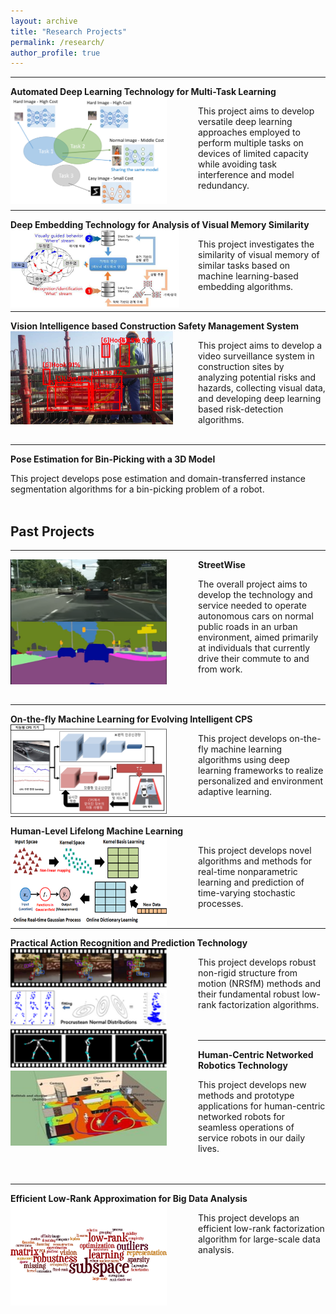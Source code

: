 ```yaml
---
layout: archive
title: "Research Projects"
permalink: /research/
author_profile: true
---
```


-----
**Automated Deep Learning Technology for Multi-Task Learning** 
<img src='/images/ADM.png' width="250" align="left" style="margin-right:50px">        
        
   This project aims to develop versatile deep learning approaches 
   employed to perform multiple tasks on devices of limited capacity 
   while avoiding task interference and model redundancy.<br><br>

-----
**Deep Embedding Technology for Analysis of Visual Memory Similarity** 
<img src='/images/etri.PNG' width="270" align="left" style="margin-right:30px">       
       
   This project investigates the similarity of visual memory of similar tasks 
   based on machine learning-based embedding algorithms. <br><br>

-----
**Vision Intelligence based Construction Safety Management System** 
<img src='/images/brl.PNG' width="260" align="left" style="margin-right:40px">        
        
   This project aims to develop a video surveillance system 
   in construction sites by analyzing potential risks and hazards, collecting visual data, 
   and developing deep learning based risk-detection algorithms.<br><br>

-----
**Pose Estimation for Bin-Picking with a 3D Model**

   This project develops pose estimation and domain-transferred instance segmentation algorithms 
   for a bin-picking problem of a robot.<br><br>       

   
## Past Projects
   
-----
**StreetWise**
<img src='/images/streetwise3.png' width="250" align="left" style="margin-right:50px">    
   
   The overall project aims to develop the technology and service needed to operate
   autonomous cars on normal public roads in an urban environment, aimed primarily
   at individuals that currently drive their commute to and from work.<br><br><br>
  
-----
**On-the-fly Machine Learning for Evolving Intelligent CPS**
<img src='/images/otfml.png' width="250" align="left" style="margin-right:50px">       
   
   This project develops on-the-fly machine learning algorithms using deep learning
   frameworks to realize personalized and environment adaptive learning.<br><br>
  
-----  
**Human-Level Lifelong Machine Learning** 
<img src='/images/ml2.png' width="250" align="left" style="margin-right:50px">      
   
   This project develops novel algorithms and methods for real-time nonparametric
   learning and prediction of time-varying stochastic processes.<br><br>
   
-----   
**Practical Action Recognition and Prediction Technology** 
<img src='/images/nrsfm.png' width="250" align="left" style="margin-right:50px">        
   
   This project develops robust non-rigid structure from motion (NRSfM) methods and
   their fundamental robust low-rank factorization algorithms.<br><br><br>
   
-----   
**Human-Centric Networked Robotics Technology** 
<img src='/images/human_centric.jpeg' width="250" height="120" align="left" style="margin-right:50px">     
   
   This project develops new methods and prototype applications for human-centric
   networked robots for seamless operations of service robots in our daily lives.<br><br><br>
    
-----   
**Efficient Low-Rank Approximation for Big Data Analysis** 
<img src='/images/bigdata.png' width="250" align="left" style="margin-right:50px">        
   
   This project develops an efficient low-rank factorization algorithm for large-scale
   data analysis.
  


